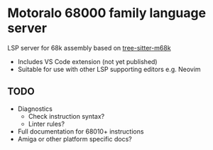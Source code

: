 # Motoralo 68000 family language server

LSP server for 68k assembly based on [tree-sitter-m68k](https://github.com/grahambates/tree-sitter-m68k)

- Includes VS Code extension (not yet published)
- Suitable for use with other LSP supporting editors e.g. Neovim

## TODO

- Diagnostics
  - Check instruction syntax?
  - Linter rules?
- Full documentation for 68010+ instructions
- Amiga or other platform specific docs?
